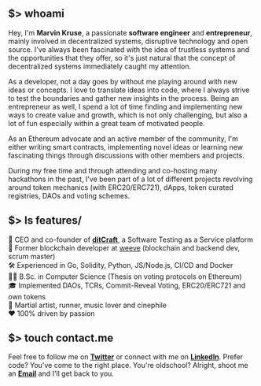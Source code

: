 ## $> whoami
Hey, I'm **Marvin Kruse**, a passionate **software engineer** and **entrepreneur**, mainly involved in decentralized systems, disruptive technology and open source. I've always been fascinated with the idea of trustless systems and the opportunities that they offer, so it's just natural that the concept of decentralized systems immediately caught my attention.

As a developer, not a day goes by without me playing around with new ideas or concepts. I love to translate ideas into code, where I always strive to test the boundaries and gather new insights in the process. Being an entrepreneur as well, I spend a lot of time finding and implementing new ways to create value and growth, which is not only challenging, but also a lot of fun  especially within a great team of motivated people.

As an Ethereum advocate and an active member of the community, I'm either writing smart contracts, implementing novel ideas or learning new fascinating things through discussions with other members and projects.

During my free time and through attending and co-hosting many hackathons in the past, I've been part of a lot of different projects revolving around token mechanics (with ERC20/ERC721), dApps, token curated registries, DAOs and voting schemes.

## $> ls features/

  🚀 CEO and co-founder of [**ditCraft**](https://ditcraft.io), a Software Testing as a Service platform  
  💼 Former blockchain developer at [weeve](https://weeve.network) (blockchain and backend dev, scrum master)  
  🛠 Experienced in Go, Solidity, Python, JS/Node.js, CI/CD and Docker  
  👨‍💻 B.Sc. in Computer Science (Thesis on voting protocols on Ethereum)  
  🎓 Implemented DAOs, TCRs, Commit-Reveal Voting, ERC20/ERC721 and own tokens  
  🥋 Martial artist, runner, music lover and cinephile  
  ❤️ 100% driven by passion

## $> touch contact.me
Feel free to follow me on [**Twitter**](https://twitter.com/pseudornd) or connect with me on [**LinkedIn**](https://linkedin.com/in/marvinkruse/). Prefer code? You've come to the right place. You're oldschool? Alright, shoot me an [**Email**](https://docs.google.com/forms/d/e/1FAIpQLScc2Opvvwi57HVEkTggU06DBbqTF7jI81KNGKY_0xKmQuWavA/viewform?hl=en) and I'll get back to you.
